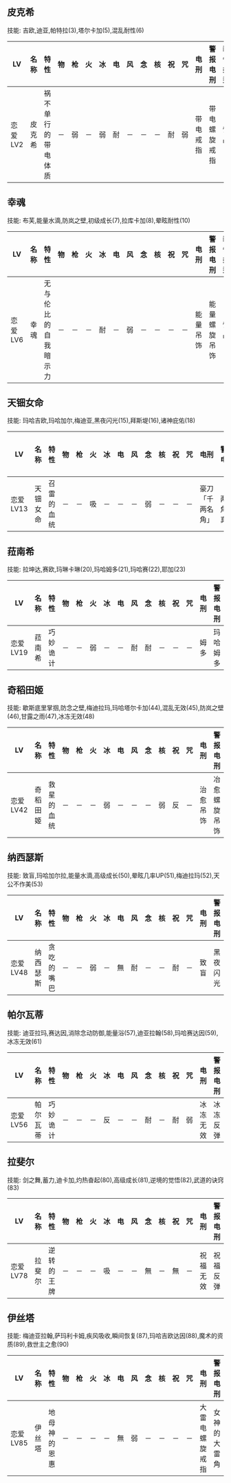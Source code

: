 ## 皮克希

技能: 吉欧,迪亚,帕特拉(3),塔尔卡加(5),混乱耐性(6)

| LV   | 名称 | 特性 | 物   | 枪   | 火   | 冰   | 电   | 风   | 念   | 核   | 祝   | 咒   | 电刑 | 警报电刑 | 装备类型 |
| ---- | ---- | ---- | ---- | ---- | ---- | ---- | ---- | ---- | ---- | ---- | ---- | ---- | ---- | -------- | -------- |
|恋爱LV2|皮克希|祸不单行的带电体质|－|弱|－|弱|耐|－|－|－|耐|弱|带电戒指|带电螺旋戒指|饰品|

## 幸魂

技能: 布芙,能量水滴,防岚之壁,初级成长(7),拉库卡加(8),晕眩耐性(10)

| LV   | 名称 | 特性 | 物   | 枪   | 火   | 冰   | 电   | 风   | 念   | 核   | 祝   | 咒   | 电刑 | 警报电刑 | 装备类型 |
| ---- | ---- | ---- | ---- | ---- | ---- | ---- | ---- | ---- | ---- | ---- | ---- | ---- | ---- | -------- | -------- |
|恋爱LV6|幸魂|无与伦比的自我暗示力|－|－|－|耐|－|弱|－|－|－|－|能量吊饰|能量螺旋吊饰|饰品|

## 天钿女命

技能: 玛哈吉欧,玛哈加尔,梅迪亚,黑夜闪光(15),拜斯堤(16),诸神庇佑(18)

| LV   | 名称 | 特性 | 物   | 枪   | 火   | 冰   | 电   | 风   | 念   | 核   | 祝   | 咒   | 电刑 | 警报电刑 | 装备类型 |
| ---- | ---- | ---- | ---- | ---- | ---- | ---- | ---- | ---- | ---- | ---- | ---- | ---- | ---- | -------- | -------- |
|恋爱LV13|天钿女命|召雷的血统|－|－|吸|－|－|－|弱|－|－|－|豪刀「千两名角」|「千两名角」·真打|祐介近战|

## 菈南希

技能: 拉坤达,赛欧,玛琳卡琳(20),玛哈姆多(21),玛哈赛(22),耶加(23)

| LV   | 名称 | 特性 | 物   | 枪   | 火   | 冰   | 电   | 风   | 念   | 核   | 祝   | 咒   | 电刑 | 警报电刑 | 装备类型 |
| ---- | ---- | ---- | ---- | ---- | ---- | ---- | ---- | ---- | ---- | ---- | ---- | ---- | ---- | -------- | -------- |
|恋爱LV19|菈南希|巧妙诡计|－|－|弱|－|－|耐|耐|－|－|－|姆多|玛哈姆多|技能卡|

## 奇稻田姬

技能: 歇斯底里掌掴,防念之壁,梅迪拉玛,玛哈塔尔卡加(44),混乱无效(45),防岚之壁(46),甘露之雨(47),冰冻无效(48)

| LV   | 名称 | 特性 | 物   | 枪   | 火   | 冰   | 电   | 风   | 念   | 核   | 祝   | 咒   | 电刑 | 警报电刑 | 装备类型 |
| ---- | ---- | ---- | ---- | ---- | ---- | ---- | ---- | ---- | ---- | ---- | ---- | ---- | ---- | -------- | -------- |
|恋爱LV42|奇稻田姬|救星的血统|－|－|－|弱|－|－|－|弱|反|－|治愈吊饰|冶愈螺旋吊饰|饰品|

## 纳西瑟斯

技能: 致盲,玛哈加尔拉,能量水滴,高级成长(50),晕眩几率UP(51),梅迪拉玛(52),天公不作美(53)

| LV   | 名称 | 特性 | 物   | 枪   | 火   | 冰   | 电   | 风   | 念   | 核   | 祝   | 咒   | 电刑 | 警报电刑 | 装备类型 |
| ---- | ---- | ---- | ---- | ---- | ---- | ---- | ---- | ---- | ---- | ---- | ---- | ---- | ---- | -------- | -------- |
|恋爱LV48|纳西瑟斯|贪吃的嘴巴|－|－|弱|－|無|耐|－|－|耐|－|致盲|黑夜闪光|技能卡|

## 帕尔瓦蒂

技能: 迪亚拉玛,赛达因,消除念动防御,能量浴(57),迪亚拉翰(58),玛哈赛达因(59),冰冻无效(61)

| LV   | 名称 | 特性 | 物   | 枪   | 火   | 冰   | 电   | 风   | 念   | 核   | 祝   | 咒   | 电刑 | 警报电刑 | 装备类型 |
| ---- | ---- | ---- | ---- | ---- | ---- | ---- | ---- | ---- | ---- | ---- | ---- | ---- | ---- | -------- | -------- |
|恋爱LV56|帕尔瓦蒂|巧妙诡计|－|－|－|反|－|－|耐|－|耐|弱|冰冻无效|冰冻反弹|技能卡|

## 拉斐尔

技能: 剑之舞,蓄力,迪卡加,灼热奋起(80),高级成长(81),逆境的觉悟(82),武道的诀窍(83)

| LV   | 名称 | 特性 | 物   | 枪   | 火   | 冰   | 电   | 风   | 念   | 核   | 祝   | 咒   | 电刑 | 警报电刑 | 装备类型 |
| ---- | ---- | ---- | ---- | ---- | ---- | ---- | ---- | ---- | ---- | ---- | ---- | ---- | ---- | -------- | -------- |
|恋爱LV78|拉斐尔|逆转的王牌|－|－|－|吸|－|－|無|－|無|－|祝福无效|祝福反弹|技能卡|

## 伊丝塔

技能: 梅迪亚拉翰,萨玛利卡姆,疾风吸收,瞬间恢复(87),玛哈吉欧达因(88),魔术的资质(89),救世主之愈(90)

| LV   | 名称 | 特性 | 物   | 枪   | 火   | 冰   | 电   | 风   | 念   | 核   | 祝   | 咒   | 电刑 | 警报电刑 | 装备类型 |
| ---- | ---- | ---- | ---- | ---- | ---- | ---- | ---- | ---- | ---- | ---- | ---- | ---- | ---- | -------- | -------- |
|恋爱LV85|伊丝塔|地母神的恩惠|－|－|－|－|無|弱|－|－|－|－|大雷电螺旋戒指|女神的大雷角|饰品|

